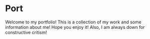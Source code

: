 # Port

Welcome to my portfolio! This is a collection of my work and some information about me! Hope you enjoy it! Also, I am always down for constructive critism!
